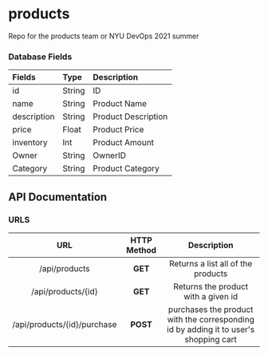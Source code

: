 # products
Repo for the products team or NYU DevOps 2021 summer

### Database  Fields
| Fields | Type | Description
| :--- | :--- | :--- |
| id | String | ID 
| name | String | Product Name
| description | String | Product Description
| price | Float | Product Price
| inventory | Int | Product Amount
| Owner | String | OwnerID
| Category | String | Product Category|

## API Documentation
### URLS

 |                 URL                 | HTTP Method |                         Description                          |
| :---------------------------------: | :---------: | :----------------------------------------------------------: |
|              /api/products              |   **GET**   |              Returns a list all of the products              |
|           /api/products/{id}            |   **GET**   |             Returns the product with a given id              |
|       /api/products/{id}/purchase       |  **POST**   | purchases the product with the corresponding id by adding it to user's shopping cart |

